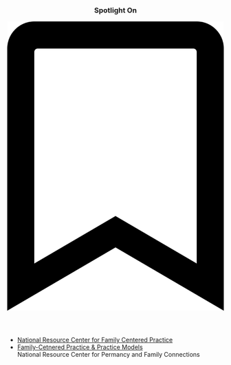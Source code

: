 <div class="tablet:grid-col-4 spotlight">
    <header>
        <h3>Spotlight On</h3>
        <img src="/assets/img/icons/bookmark.svg">
    </header>
    <ul>
        <li><a href="">National Resource Center for Family Centered Practice</a></li>
        <li><a href="">Family-Cetnered Practice & Practice Models</a><br/>
        National Resource Center for Permancy and Family Connections</li>
    </ul>
</div>